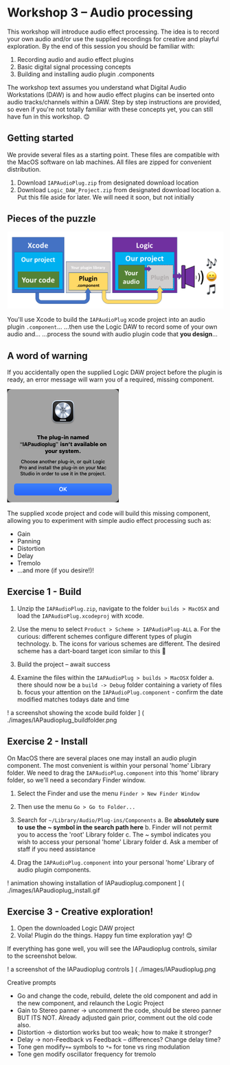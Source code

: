 # Workshop 3 – Audio processing

This workshop will introduce audio effect processing. The idea is to record your own audio and/or use the supplied recordings for creative and playful exploration. By the end of this session you should be familiar with: 

1.	Recording audio and audio effect plugins
2.	Basic digital signal processing concepts
3.	Building and installing audio plugin .components

The workshop text assumes you understand what Digital Audio Workstations (DAW) is and how audio effect plugins can be inserted onto audio tracks/channels within a DAW. Step by step instructions are provided, so even if you're not totally familiar with these concepts yet, you can still have fun in this workshop. 😊

## Getting started

We provide several files as a starting point. These files are compatible with the MacOS software on lab machines. All files are zipped for convenient distribution.

1. Download `IAPAudioPlug.zip` from designated download location 
2. Download `Logic_DAW_Project.zip` from designated download location
   a. Put this file aside for later. We will need it soon, but not initially

## Pieces of the puzzle

![a diagram of required tools and elements](./images/IAPaudioplug_elements.png) 

You'll use Xcode to build the `IAPAudioPlug` xcode project into an audio plugin `.component`...
...then use the Logic DAW to record some of your own audio and...
...process the sound with audio plugin code that **you design**...

## A word of warning

If you accidentally open the supplied Logic DAW project before the plugin is ready, an error message will warn you of a required, missing component.

![a screenshot of the error message](./images/IAPaudioplug_missing.png) 

The supplied xcode project and code will build this missing component, allowing you to experiment with simple audio effect processing such as:
* Gain
* Panning
* Distortion
* Delay
* Tremolo
* ...and more (if you desire!)!

## Exercise 1 - Build

1. Unzip the `IAPAudioPlug.zip`, navigate to the folder `builds > MacOSX` and load the `IAPAudioPlug.xcodeproj` with xcode.
2. Use the menu to select `Product > Scheme > IAPAudioPlug-ALL`
   a. For the curious: different schemes configure different types of plugin technology.
   b. The icons for various schemes are different. The desired scheme has a dart-board target icon similar to this 🎯
   
3. Build the project – await success 
4. Examine the files within the `IAPAudioPlug > builds > MacOSX` folder
   a. there should now be a `build -> Debug` folder containing a variety of files
   b. focus your attention on the `IAPAudioPlug.component` - confirm the date modified matches todays date and time

! a screenshot showing the xcode build folder ] ( ./images/IAPaudioplug_buildfolder.png

## Exercise 2 - Install

On MacOS there are several places one may install an audio plugin component. The most convenient is within your personal 'home' Library folder.
We need to drag the `IAPAudioPlug.component` into this 'home' library folder, so we'll need a secondary Finder window.

1. Select the Finder and use the menu `Finder > New Finder Window`
2. Then use the menu `Go > Go to Folder...`
3. Search for `~/Library/Audio/Plug-ins/Components`
   a. Be **absolutely sure to use the ~ symbol in the search path here**
   b. Finder will not permit you to access the 'root' Library folder
   c. The ~ symbol indicates you wish to access your personal 'home' Library folder
   d. Ask a member of staff if you need assistance

4. Drag the `IAPAudioPlug.component` into your personal 'home' Library of audio plugin components.

! animation showing installation of IAPaudioplug.component ] ( ./images/IAPaudioplug_install.gif

## Exercise 3 - Creative exploration!

1. Open the downloaded Logic DAW project
2. Voila! Plugin do the things. Happy fun time exploration yay! 😊

If everything has gone well, you will see the IAPaudioplug controls, similar to the screenshot below.

! a screenshot of the IAPaudioplug controls ] ( ./images/IAPaudioplug.png

Creative prompts
* Go and change the code, rebuild, delete the old component and add in the new component, and relaunch the Logic Project 
* Gain to Stereo panner -> uncomment the code, should be stereo panner BUT ITS NOT. Already adjusted gain prior, comment out the old code also.  
* Distortion -> distortion works but too weak; how to make it stronger? 
* Delay -> non-Feedback vs Feedback – differences? Change delay time? 
* Tone gen modify`+=` symbols to `*=` for tone vs ring modulation
* Tone gen modify oscillator frequency for tremolo
